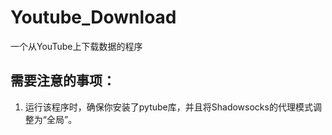 # Youtube_Download
一个从YouTube上下载数据的程序
## 需要注意的事项：
1. 运行该程序时，确保你安装了pytube库，并且将Shadowsocks的代理模式调整为“全局”。
